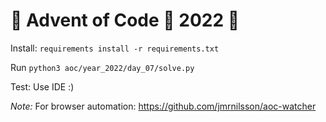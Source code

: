 # 🎄 Advent of Code 🎄 2022 🎄

Install: `requirements install -r requirements.txt`
  
Run `python3 aoc/year_2022/day_07/solve.py`

Test: Use IDE :)

*Note:* For browser automation: https://github.com/jmrnilsson/aoc-watcher
